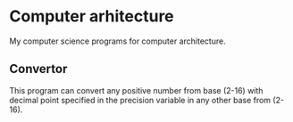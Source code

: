 # Computer arhitecture
My computer science programs for computer architecture.

## Convertor 
This program can convert any positive number from base (2-16) with decimal point specified in the precision variable in any other base from (2-16).
